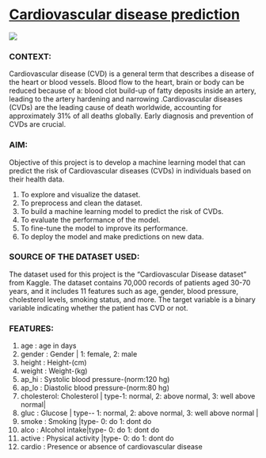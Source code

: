 
# [Cardiovascular disease prediction](https://github.com/ShilpaAjitheks/Machine_Learning_Pro/blob/master/Cardiovascular_Disease_Prediction_/cardiovascu.ipynb)
![](https://d112y698adiu2z.cloudfront.net/photos/production/software_photos/002/508/249/datas/gallery.jpg)

<h3>CONTEXT:</h3>
Cardiovascular disease (CVD) is a general term that describes a disease of the heart or blood vessels. Blood flow to the heart, brain or body can be reduced because of a: blood clot build-up of fatty deposits inside an artery, leading to the artery hardening and narrowing .Cardiovascular diseases (CVDs) are the leading cause of death worldwide, accounting for approximately 31% of all deaths globally. Early diagnosis and prevention of CVDs are crucial.

<h3>AIM:</h3>
Objective of this project is to develop a machine learning model that can predict the risk of Cardiovascular diseases (CVDs) in individuals based on their health data.

1. To explore and visualize the dataset.
2. To preprocess and clean the dataset.
3. To build a machine learning model to predict the risk of CVDs.
4. To evaluate the performance of the model.
5. To fine-tune the model to improve its performance.
6. To deploy the model and make predictions on new data.

<h3>SOURCE OF THE DATASET USED:</h3>
The dataset used for this project is the “Cardiovascular Disease dataset” from Kaggle. The dataset contains 70,000 records of patients aged 30-70 years, and it includes 11 features such as age, gender, blood pressure, cholesterol levels, smoking status, and more. The target variable is a binary variable indicating whether the patient has CVD or not.

<h3>FEATURES:</h3>

01. age        :			age in days
02. gender     :			Gender | 1: female, 2: male
03. height     :			Height-(cm)
04. weight     :			Weight-(kg)
05. ap_hi      :			Systolic blood pressure-(norm:120 hg)
06. ap_lo      :			Diastolic blood pressure-(norm:80 hg)
07. cholesterol:			Cholesterol | type-1: normal, 2: above normal, 3: well above normal|
08. gluc       :			Glucose | type-- 1: normal, 2: above normal, 3: well above normal |
09. smoke      :			Smoking |type- 0: do 1: dont do
10. alco       :			Alcohol intake|type- 0: do 1: dont do 
11. active     :			Physical activity |type- 0: do 1: dont do
12. cardio     :			Presence or absence of cardiovascular disease
